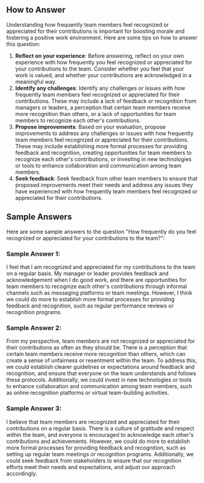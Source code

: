 

How to Answer
-------------

Understanding how frequently team members feel recognized or appreciated for their contributions is important for boosting morale and fostering a positive work environment. Here are some tips on how to answer this question:

1. **Reflect on your experience**: Before answering, reflect on your own experience with how frequently you feel recognized or appreciated for your contributions to the team. Consider whether you feel that your work is valued, and whether your contributions are acknowledged in a meaningful way.
2. **Identify any challenges**: Identify any challenges or issues with how frequently team members feel recognized or appreciated for their contributions. These may include a lack of feedback or recognition from managers or leaders, a perception that certain team members receive more recognition than others, or a lack of opportunities for team members to recognize each other's contributions.
3. **Propose improvements**: Based on your evaluation, propose improvements to address any challenges or issues with how frequently team members feel recognized or appreciated for their contributions. These may include establishing more formal processes for providing feedback and recognition, creating opportunities for team members to recognize each other's contributions, or investing in new technologies or tools to enhance collaboration and communication among team members.
4. **Seek feedback**: Seek feedback from other team members to ensure that proposed improvements meet their needs and address any issues they have experienced with how frequently team members feel recognized or appreciated for their contributions.

Sample Answers
--------------

Here are some sample answers to the question "How frequently do you feel recognized or appreciated for your contributions to the team?":

### Sample Answer 1:

I feel that I am recognized and appreciated for my contributions to the team on a regular basis. My manager or leader provides feedback and acknowledgement when I do good work, and there are opportunities for team members to recognize each other's contributions through informal channels such as messaging platforms or team meetings. However, I think we could do more to establish more formal processes for providing feedback and recognition, such as regular performance reviews or recognition programs.

### Sample Answer 2:

From my perspective, team members are not recognized or appreciated for their contributions as often as they should be. There is a perception that certain team members receive more recognition than others, which can create a sense of unfairness or resentment within the team. To address this, we could establish clearer guidelines or expectations around feedback and recognition, and ensure that everyone on the team understands and follows these protocols. Additionally, we could invest in new technologies or tools to enhance collaboration and communication among team members, such as online recognition platforms or virtual team-building activities.

### Sample Answer 3:

I believe that team members are recognized and appreciated for their contributions on a regular basis. There is a culture of gratitude and respect within the team, and everyone is encouraged to acknowledge each other's contributions and achievements. However, we could do more to establish more formal processes for providing feedback and recognition, such as setting up regular team meetings or recognition programs. Additionally, we could seek feedback from stakeholders to ensure that our recognition efforts meet their needs and expectations, and adjust our approach accordingly.
